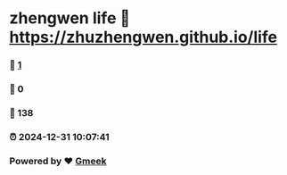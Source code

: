# zhengwen life :link: https://zhuzhengwen.github.io/life 
### :page_facing_up: [1](https://zhuzhengwen.github.io/life/tag.html) 
### :speech_balloon: 0 
### :hibiscus: 138 
### :alarm_clock: 2024-12-31 10:07:41 
### Powered by :heart: [Gmeek](https://github.com/Meekdai/Gmeek)
